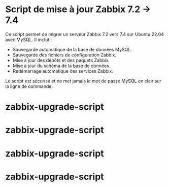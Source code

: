 # Script de mise à jour Zabbix 7.2 → 7.4

Ce script permet de migrer un serveur Zabbix 7.2 vers 7.4 sur Ubuntu 22.04 avec MySQL. Il inclut :

- Sauvegarde automatique de la base de données MySQL.
- Sauvegarde des fichiers de configuration Zabbix.
- Mise à jour des dépôts et des paquets Zabbix.
- Mise à jour du schéma de la base de données.
- Redémarrage automatique des services Zabbix.

Le script est sécurisé et ne met jamais le mot de passe MySQL en clair sur la ligne de commande.
# zabbix-upgrade-script
# zabbix-upgrade-script
# zabbix-upgrade-script
# zabbix-upgrade-script
